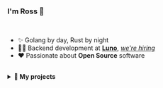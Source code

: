 ### I'm Ross 👋

<br />

- ✨ Golang by day, Rust by night
- 👨‍💻 Backend development at [**Luno**](https://www.luno.com), [*we're hiring*](https://www.luno.com/en/careers)
- ❤️ Passionate about **Open Source** software

<br />
<details>
<summary><b>🌱 My projects</b></summary>
<br />

#### APPS & TOOLS

- [aq](https://github.com/rossmacarthur/aq) - Extend jq for any data format
- [dotfiles](https://github.com/rossmacarthur/dotfiles) - 🔧 Install packages and my dotfiles on a new system
- [install](https://github.com/rossmacarthur/install) - Install a Rust crate from a GitHub release
- [kb-remap](https://github.com/rossmacarthur/kb-remap) - ⌨️ Tool to remap macOS keyboard keys
- [setup-crate](https://github.com/extractions/setup-crate) - 📦 GitHub Action to install a Rust binary
- [setup-just](https://github.com/extractions/setup-just) - 🤖 GitHub Action to install the just command runner
- [sheldon](https://github.com/rossmacarthur/sheldon) - :bowtie: Fast, configurable, shell plugin manager

#### RUST LIBRARIES

- [casual](https://github.com/rossmacarthur/casual) - Simple Rust crate for parsing user input
- [complexity](https://github.com/rossmacarthur/complexity) - Calculate cognitive complexity of Rust code
- [constcat](https://github.com/rossmacarthur/constcat) - 🐱 concat! with support for const variables and expressions
- [dairy](https://github.com/rossmacarthur/dairy) - 🐮 A more compact, user friendly clone-on-write smart pointer
- [emojis](https://github.com/rossmacarthur/emojis) - ✨ Lookup and iterate over emoji names, shortcodes, and groups
- [fmutex](https://github.com/rossmacarthur/fmutex) - Provides mutual exclusion on a file using flock(2)
- [goldie](https://github.com/rossmacarthur/goldie) - 🌟 Simple golden file testing for Rust
- [itermore](https://github.com/rossmacarthur/itermore) - 🤸 More iterator adaptors
- [pulldown-cmark-toc](https://github.com/rossmacarthur/pulldown-cmark-toc) - Generate a table of contents from a Markdown document
- [radiotap](https://github.com/rossmacarthur/radiotap) - A parser for the radiotap capture format
- [regex-macro](https://github.com/rossmacarthur/regex-macro) - Only compile a regex once, abstracted
- [stride](https://github.com/rossmacarthur/vectrix/tree/trunk/crates/stride) - A strided slice type
- [upon](https://github.com/rossmacarthur/upon) - 📌 A simple, powerful template engine
- [vectrix](https://github.com/rossmacarthur/vectrix) - 🏹 Stack-allocated, constant-size, matrix type implemented with const generics

#### ALFRED WORKFLOWS

- [powerpack](https://github.com/rossmacarthur/powerpack) - ⚡ Rust library to build Alfred workflows
- [crates.alfredworkflow](https://github.com/rossmacarthur/crates.alfredworkflow) - 📦 Alfred workflow to search Rust crates
- [github.alfredworkflow](https://github.com/rossmacarthur/github.alfredworkflow) - :octocat: Alfred workflow to search GitHub repositories
- [gitlab.alfredworkflow](https://github.com/rossmacarthur/gitlab.alfredworkflow) - 🦊 Alfred workflow to search GitLab issues and merge requests

#### FUN

- [advent](https://github.com/rossmacarthur/advent) - 🎄 My Advent of Code solutions
- [intcode](https://github.com/rossmacarthur/intcode) - Assembler and runner for the Intcode computer from Advent of Code 2019

</details>
